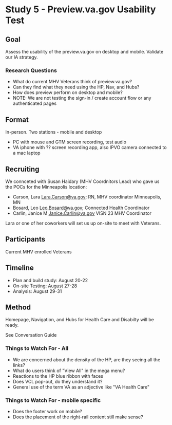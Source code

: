 # Study 5 - Preview.va.gov Usability Test
## Goal
Assess the usability of the preview.va.gov on desktop and mobile. Validate our IA strategy.
 
### Research Questions
- What do current MHV Veterans think of preview.va.gov? 
- Can they find what they need using the HP, Nav, and Hubs? 
- How does preview perform on desktop and mobile?
- NOTE: We are not testing the sign-in / create account flow or any authenticated pages

## Format
In-person. Two stations - mobile and desktop
- PC with mouse and GTM screen recording, test audio 
- VA iphone with ?? screen recording app, also IPVO camera connected to a mac laptop

## Recruiting
We connceted with Susan Haidary (MHV Coordnitors Lead) who gave us the POCs for the Minneapolis location:
- Carson, Lara <Lara.Carson@va.gov>; RN, MHV coordinator Minneapolis, MN
- Bosard, Leo <Leo.Bosard@va.gov>; Connected Health Coordinator
- Carlin, Janice M <Janice.Carlin@va.gov> VISN 23 MHV Coordinator

Lara or one of her coworkers will set us up on-site to meet with Veterans.

## Participants
Current MHV enrolled Veterans

## Timeline
- Plan and build study: August 20-22
- On-site Testing: August 27-28
- Analysis: August 29-31

## Method
Homepage, Navigation, and Hubs for Health Care and Disabilty will be ready.

See Conversation Guide

### Things to Watch For - All
- We are concerned about the density of the HP, are they seeing all the links?
- What do users think of "View All" in the mega menu?
- Reactions to the HP blue ribbon with faces
- Does VCL pop-out, do they understand it?
- General use of the term VA as an adjective like "VA Health Care"

### Things to Watch For - mobile specific
- Does the footer work on mobile?
- Does the placement of the right-rail content still make sense?
